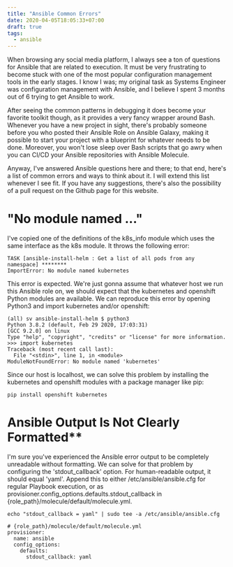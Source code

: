 ```yaml
---
title: "Ansible Common Errors"
date: 2020-04-05T18:05:33+07:00
draft: true
tags:
  - ansible
---
```

When browsing any social media platform, I always see a ton of questions for Ansible that are related to execution. It must be very frustrating to become stuck with one of the most popular configuration management tools in the early stages. I know I was; my original task as Systems Engineer was configuration management with Ansible, and I believe I spent 3 months out of 6 trying to get Ansible to work. 

After seeing the common patterns in debugging it does become your favorite toolkit though, as it provides a very fancy wrapper around Bash. Whenever you have a new project in sight, there's probably someone before you who posted their Ansible Role on Ansible Galaxy, making it possible to start your project with a blueprint for whatever needs to be done. Moreover, you won't lose sleep over Bash scripts that go awry when you can CI/CD your Ansible repositories with Ansible Molecule.

Anyway, I've answered Ansible questions here and there; to that end, here's a list of common errors and ways to think about it. I will extend this list whenever I see fit. If you have any suggestions, there's also the possibility of a pull request on the Github page for this website.

# "No module named ..."

I've copied one of the definitions of the k8s_info module which uses the same interface as the k8s module. It throws the following error:

    TASK [ansible-install-helm : Get a list of all pods from any namespace] ********
    ImportError: No module named kubernetes

This error is expected. We're just gonna assume that whatever host we run this Ansible role on, we should expect that the kubernetes and openshift Python modules are available. We can reproduce this error by opening Python3 and import kubernetes and/or openshift:

    (all) sv ansible-install-helm $ python3
    Python 3.8.2 (default, Feb 29 2020, 17:03:31) 
    [GCC 9.2.0] on linux
    Type "help", "copyright", "credits" or "license" for more information.
    >>> import kubernetes
    Traceback (most recent call last):
      File "<stdin>", line 1, in <module>
    ModuleNotFoundError: No module named 'kubernetes'

Since our host is localhost, we can solve this problem by installing the kubernetes and openshift modules with a package manager like pip:

    pip install openshift kubernetes

# Ansible Output Is Not Clearly Formatted**

I'm sure you've experienced the Ansible error output to be completely unreadable without formatting. We can solve for that problem by configuring the 'stdout_callback' option. For human-readable output, it should equal 'yaml'. Append this to either /etc/ansible/ansible.cfg for regular Playbook execution, or as provisioner.config_options.defaults.stdout_callback in {role_path}/molecule/default/molecule.yml. 

    echo "stdout_callback = yaml" | sudo tee -a /etc/ansible/ansible.cfg

    # {role_path}/molecule/default/molecule.yml
    provisioner:
      name: ansible
      config_options:
        defaults:
          stdout_callback: yaml
